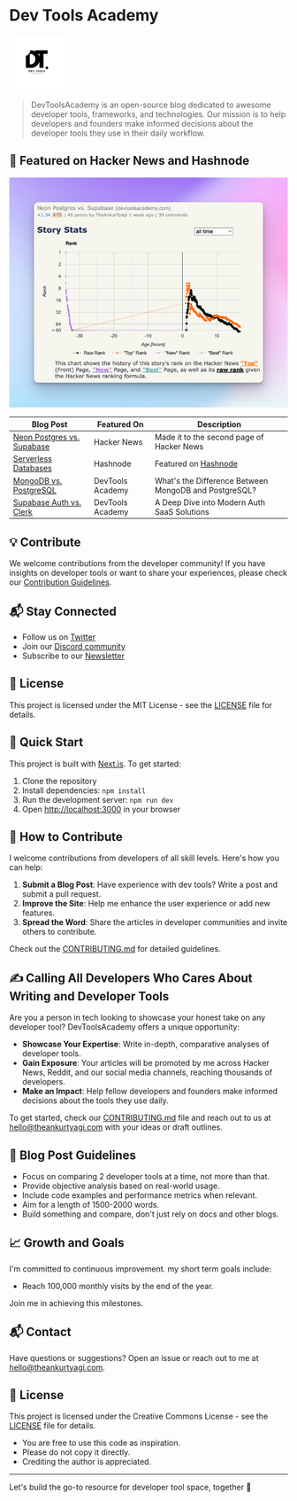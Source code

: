 # Dev Tools Academy

<img src="public/images/T.png" alt="Dev Tools Academy Logo" width="100" height="100" />

> DevToolsAcademy is an open-source blog dedicated to awesome developer tools, frameworks, and technologies. Our mission is to help developers and founders make informed decisions about the developer tools they use in their daily workflow.

## 🌟 Featured on Hacker News and Hashnode

![Neon vs Supabase](public/images/img_4.png)

| Blog Post | Featured On | Description                                                                     |
| --- | --- |---------------------------------------------------------------------------------|
| [Neon Postgres vs. Supabase](https://www.devtoolsacademy.com/blog/neon-vs-supabase) | Hacker News | Made it to the second page of Hacker News                                       |
| [Serverless Databases](https://www.devtoolsacademy.com/blog/state-of-databases-2024) | Hashnode | Featured on [Hashnode](https://theankurtyagi.hashnode.dev/serverless-databases) |
| [MongoDB vs. PostgreSQL](https://www.devtoolsacademy.com/blog/mongoDB-vs-postgreSQL) | DevTools Academy | What's the Difference Between MongoDB and PostgreSQL?                           |
| [Supabase Auth vs. Clerk](https://www.devtoolsacademy.com/blog/supabase-vs-clerk) | DevTools Academy | A Deep Dive into Modern Auth SaaS Solutions                                     |

## 💡 Contribute

We welcome contributions from the developer community! If you have insights on developer tools or want to share your experiences, please check our [Contribution Guidelines](CONTRIBUTING.md).

## 📬 Stay Connected

- Follow us on [Twitter](https://twitter.com/devtoolsacademy)
- Join our [Discord community](https://discord.gg/devtoolsacademy)
- Subscribe to our [Newsletter](https://www.devtoolsacademy.com/newsletter)

## 📄 License

This project is licensed under the MIT License - see the [LICENSE](LICENSE) file for details.

## 🚀 Quick Start

This project is built with [Next.js](https://nextjs.org/). To get started:

1. Clone the repository
2. Install dependencies: `npm install`
3. Run the development server: `npm run dev`
4. Open [http://localhost:3000](http://localhost:3000) in your browser

## 🤝 How to Contribute

I welcome contributions from developers of all skill levels. Here's how you can help:

1. **Submit a Blog Post**: Have experience with dev tools? Write a post and submit a pull request.
2. **Improve the Site**: Help me enhance the user experience or add new features.
3. **Spread the Word**: Share the articles in developer communities and invite others to contribute.

Check out the [CONTRIBUTING.md](CONTRIBUTING.md) for detailed guidelines.

## ✍️ Calling All Developers Who Cares About Writing and Developer Tools

Are you a person in tech looking to showcase your honest take on any developer tool? DevToolsAcademy offers a unique opportunity:

- **Showcase Your Expertise**: Write in-depth, comparative analyses of developer tools.
- **Gain Exposure**: Your articles will be promoted by me across Hacker News, Reddit, and our social media channels, reaching thousands of developers.
- **Make an Impact**: Help fellow developers and founders make informed decisions about the tools they use daily.

To get started, check our [CONTRIBUTING.md](CONTRIBUTING.md) file and reach out to us at <hello@theankurtyagi.com> with your ideas or draft outlines.

## 📝 Blog Post Guidelines

- Focus on comparing 2 developer tools at a time, not more than that.
- Provide objective analysis based on real-world usage.
- Include code examples and performance metrics when relevant.
- Aim for a length of 1500-2000 words.
- Build something and compare, don't just rely on docs and other blogs.

## 📈 Growth and Goals

I'm committed to continuous improvement. my short term goals include:
- Reach 100,000 monthly visits by the end of the year.

Join me in achieving this milestones.

## 📬 Contact

Have questions or suggestions? Open an issue or reach out to me at [hello@theankurtyagi.com](mailto:hello@theankurtyagi.com).

## 📄 License

This project is licensed under the Creative Commons License - see the [LICENSE](LICENSE) file for details.
- You are free to use this code as inspiration.
- Please do not copy it directly.
- Crediting the author is appreciated.
---

Let's build the go-to resource for developer tool space, together 🚀
